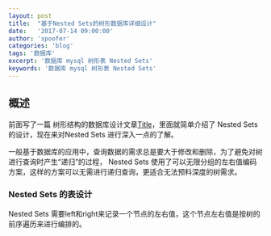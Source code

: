 ```yaml
---
layout: post
title:  "基于Nested Sets的树形数据库详细设计"
date:   '2017-07-14 09:00:00'
author: 'spoofer'
categories: 'blog'
tags: '数据库'
excerpt: '数据库 mysql 树形表 Nested Sets'
keywords: '数据库 mysql 树形表 Nested Sets'
---
```



## 概述

前面写了一篇 树形结构的数据库设计文章[Title](http://www.spoofer.top/2017/07/13/%E6%A0%91%E5%BD%A2%E7%BB%93%E6%9E%84%E7%9A%84%E6%95%B0%E6%8D%AE%E5%BA%93%E8%AE%BE%E8%AE%A1%E4%B8%8E%E6%80%BB%E7%BB%93)，里面就简单介绍了 Nested Sets 的设计，现在来对Nested Sets 进行深入一点的了解。

一般基于数据库的应用中，查询数据的需求总是要大于修改和删除，为了避免对树进行查询时产生“递归”的过程，
Nested Sets 使用了可以无限分组的左右值编码方案，这样的方案可以无需进行递归查询，更适合无法预料深度的树需求。
<!--more-->


### Nested Sets 的表设计

Nested Sets 需要left和right来记录一个节点的左右值，这个节点左右值是按树的前序遍历来进行编排的。
